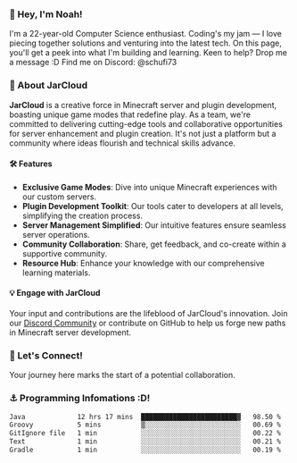 ### 👋 Hey, I'm Noah!
I'm a 22-year-old Computer Science enthusiast. Coding's my jam — I love piecing together solutions and venturing into the latest tech. On this page, you'll get a peek into what I'm building and learning. Keen to help? Drop me a message :D 
Find me on Discord: @schufi73

### 🚀 About JarCloud
**JarCloud** is a creative force in Minecraft server and plugin development, boasting unique game modes that redefine play. As a team, we're committed to delivering cutting-edge tools and collaborative opportunities for server enhancement and plugin creation. It's not just a platform but a community where ideas flourish and technical skills advance.

#### 🛠 Features
- **Exclusive Game Modes**: Dive into unique Minecraft experiences with our custom servers.
- **Plugin Development Toolkit**: Our tools cater to developers at all levels, simplifying the creation process.
- **Server Management Simplified**: Our intuitive features ensure seamless server operations.
- **Community Collaboration**: Share, get feedback, and co-create within a supportive community.
- **Resource Hub**: Enhance your knowledge with our comprehensive learning materials.

#### 💡 Engage with JarCloud
Your input and contributions are the lifeblood of JarCloud's innovation. Join our [Discord Community](https://discord.gg/crVnjZGVpx) or contribute on GitHub to help us forge new paths in Minecraft server development.

### 🤝 Let's Connect!
Your journey here marks the start of a potential collaboration.

### ⚓ Programming Infomations :D!
<!--START_SECTION:waka-->

```txt
Java             12 hrs 17 mins  ████████████████████████▓   98.50 %
Groovy           5 mins          ▒░░░░░░░░░░░░░░░░░░░░░░░░   00.69 %
GitIgnore file   1 min           ░░░░░░░░░░░░░░░░░░░░░░░░░   00.22 %
Text             1 min           ░░░░░░░░░░░░░░░░░░░░░░░░░   00.21 %
Gradle           1 min           ░░░░░░░░░░░░░░░░░░░░░░░░░   00.19 %
```

<!--END_SECTION:waka-->

